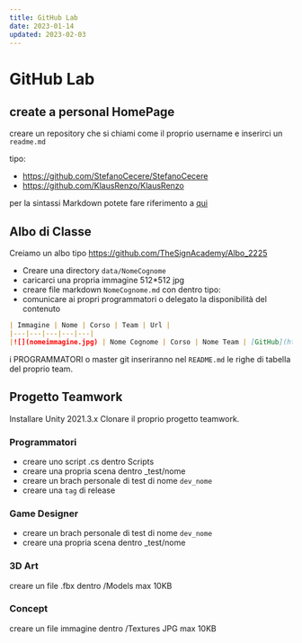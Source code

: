 ```yaml
---
title: GitHub Lab
date: 2023-01-14
updated: 2023-02-03
---
```

# GitHub Lab

## create a personal HomePage

creare un repository che si chiami come il proprio username e inserirci un `readme.md`

tipo:
- <https://github.com/StefanoCecere/StefanoCecere>
- <https://github.com/KlausRenzo/KlausRenzo>

per la sintassi Markdown potete fare riferimento a [qui](../55_Markdown.md)

## Albo di Classe

Creiamo un albo tipo <https://github.com/TheSignAcademy/Albo_2225>

- Creare una directory `data/NomeCognome`
- caricarci una propria immagine 512\*512 jpg 
- creare file markdown `NomeCognome.md` con dentro tipo:
- comunicare ai propri programmatori o delegato la disponibilità del contenuto

```markdown
| Immagine | Nome | Corso | Team | Url |
|---|---|---|---|---|
|![](nomeimmagine.jpg) | Nome Cognome | Corso | Nome Team | [GitHub](https://github.com/proprioUsername)|
```

i PROGRAMMATORI o master git inseriranno nel `README.md` le righe di tabella del proprio team.

## Progetto Teamwork

Installare Unity 2021.3.x
Clonare il proprio progetto teamwork.

### Programmatori

- creare uno script .cs dentro Scripts
- creare una propria scena dentro _test/nome
- creare un brach personale di test di nome `dev_nome`
- creare una `tag` di release

### Game Designer
- creare un brach personale di test di nome `dev_nome`
- creare una propria scena dentro _test/nome

### 3D Art
creare un file .fbx dentro /Models
max 10KB

### Concept
creare un file immagine  dentro /Textures
JPG max 10KB

